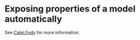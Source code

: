 # Exposing properties of a model automatically

See [Catel.Fody](../../../catel-fody/introduction.md) for more information.